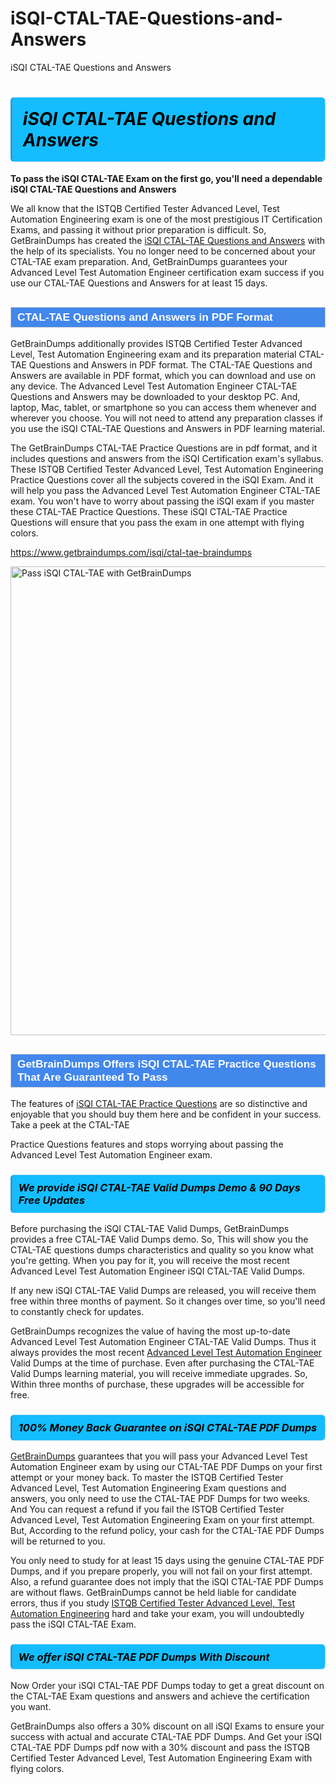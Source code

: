 # iSQI-CTAL-TAE-Questions-and-Answers
iSQI CTAL-TAE Questions and Answers
<h1><strong><span style="display: block; color: #000000; background: #14BDFF; border: 0.5px solid #AED6F1; border-left: 3px solid #3498DB; padding: .6em; border-radius: 6px;">                     <em>iSQI CTAL-TAE <span class="exam_variation">Questions and Answers</span> </em>                </span></strong>            </h1>                        <p><strong>To pass the iSQI CTAL-TAE Exam on the first go, you'll need a dependable iSQI CTAL-TAE <span class="exam_variation">Questions and Answers</span></strong></p>                        <p>We all know that the ISTQB Certified Tester Advanced Level, Test Automation Engineering exam is one of the most prestigious IT Certification Exams,             and passing it without prior preparation is difficult. So, GetBrainDumps has created the <a href="https://www.getbraindumps.com/isqi/ctal-tae-braindumps">iSQI CTAL-TAE <span class="exam_variation">Questions and Answers</span></a> with the help of its specialists.             You no longer need to be concerned about your CTAL-TAE exam preparation. And, GetBrainDumps guarantees your Advanced Level Test Automation Engineer certification             exam success if you use our CTAL-TAE <span class="exam_variation">Questions and Answers</span> for at least 15 days.</p>                        <h2 style="background: #4287ec; border: 1px solid #cccccc; padding: 5px 10px;">                <span style="color: #ffffff;">                    <span style="font-size: 11pt;">                        <span style="line-height: normal;">                            <span style="font-family: Calibri,sans-serif;">                                <strong>                                    <span style="font-size: 13.0pt;">CTAL-TAE <span class="exam_variation">Questions and Answers</span> in PDF Format</span>                                </strong>                            </span>                        </span>                    </span>                </span>            </h2>                        <p>GetBrainDumps additionally provides ISTQB Certified Tester Advanced Level, Test Automation Engineering exam and its preparation material CTAL-TAE <span class="exam_variation">Questions and Answers</span> in PDF format.             The CTAL-TAE <span class="exam_variation">Questions and Answers</span> are available in PDF format, which you can download and use on any device. The Advanced Level Test Automation Engineer CTAL-TAE <span class="exam_variation">Questions and Answers</span> may be downloaded             to your desktop PC. And, laptop, Mac, tablet, or smartphone so you can access them whenever and wherever you choose. You will not need to attend any preparation classes if you use             the iSQI CTAL-TAE <span class="exam_variation">Questions and Answers</span> in PDF learning material. </p>                        <p>The GetBrainDumps CTAL-TAE <span class="exam_variation2">Practice Questions</span> are in pdf format, and  it includes questions and answers from the iSQI Certification exam's syllabus. These             ISTQB Certified Tester Advanced Level, Test Automation Engineering <span class="exam_variation2">Practice Questions</span> cover all the subjects covered in the iSQI Exam. And it will help you pass the             Advanced Level Test Automation Engineer CTAL-TAE exam. You won't have to worry about passing the iSQI exam if you master these CTAL-TAE <span class="exam_variation2">Practice Questions</span>.             These iSQI CTAL-TAE <span class="exam_variation2">Practice Questions</span> will ensure that you pass the exam in one attempt with flying colors.</p>                        <p><a href="https://www.getbraindumps.com/isqi/ctal-tae-braindumps">https://www.getbraindumps.com/isqi/ctal-tae-braindumps</a></p>                        <p><a href="https://www.getbraindumps.com/"><img src="https://www.getbraindumps.com/images/get-updated-exam-questions-with-discount-getbraindumps.jpg" class="postImage" alt="Pass iSQI CTAL-TAE with GetBrainDumps" width="750"></a></p>                            <h2 style="background: #4287ec; border: 1px solid #cccccc; padding: 5px 10px;">                <span style="color: #ffffff;">                    <span style="font-size: 11pt;">                        <span style="line-height: normal;">                            <span style="font-family: Calibri,sans-serif;">                                <strong>                                    <span style="font-size: 13.0pt;">GetBrainDumps Offers iSQI CTAL-TAE <span class="exam_variation2">Practice Questions</span> That Are Guaranteed To Pass</span>                                </strong>                            </span>                        </span>                    </span>                </span>            </h2>                        <p>The features of <a href="https://www.getbraindumps.com/isqi-braindumps.html">iSQI CTAL-TAE <span class="exam_variation2">Practice Questions</span></a> are so distinctive and enjoyable that you should buy them here and be confident in your success. Take a peek at the CTAL-TAE</p>            <p> <span class="exam_variation2">Practice Questions</span> features and stops worrying about passing the Advanced Level Test Automation Engineer exam.</p>                        <h3>                <strong>                    <span style="display: block; color: #000000; background: #14BDFF; border: 0.5px solid #AED6F1; border-left: 3px solid #3498DB; padding: .6em; border-radius: 6px;">                        <em>We provide iSQI CTAL-TAE <span class="exam_variation3">Valid Dumps</span> Demo &amp; 90 Days Free Updates</em>                    </span>                </strong>            </h3>                        <p>Before purchasing the iSQI CTAL-TAE <span class="exam_variation3">Valid Dumps</span>, GetBrainDumps provides a free CTAL-TAE <span class="exam_variation3">Valid Dumps</span> demo. So, This will show you the CTAL-TAE questions dumps             characteristics and quality so you know what you're getting. When you pay for it, you will receive the most recent             Advanced Level Test Automation Engineer iSQI CTAL-TAE <span class="exam_variation3">Valid Dumps</span>.</p>                        <p>If any new iSQI CTAL-TAE <span class="exam_variation3">Valid Dumps</span> are released, you will receive them free within three months of payment.             So it changes over time, so you'll need to constantly check for updates.</p>                        <p>GetBrainDumps recognizes the value of having the most up-to-date Advanced Level Test Automation Engineer CTAL-TAE <span class="exam_variation3">Valid Dumps</span>. Thus it always provides the most recent             <a href="https://www.getbraindumps.com/isqi/advanced-level-test-automation-engineer-braindumps.html">Advanced Level Test Automation Engineer</a> <span class="exam_variation3">Valid Dumps</span> at the time of purchase. Even after purchasing the CTAL-TAE <span class="exam_variation3">Valid Dumps</span> learning material, you will receive immediate upgrades.             So, Within three months of purchase, these upgrades will be accessible for free.</p>                        <h3>                <strong>                    <span style="display: block; color: #000000; background: #14BDFF; border: 0.5px solid #AED6F1; border-left: 3px solid #3498DB; padding: .6em; border-radius: 6px;">                        <em>100% Money Back Guarantee on iSQI CTAL-TAE <span class="exam_variation4">PDF Dumps</span></em>                    </span>                </strong>            </h3>                        <p><a href="https://www.getbraindumps.com/">GetBrainDumps</a> guarantees that you will pass your Advanced Level Test Automation Engineer exam by using our CTAL-TAE <span class="exam_variation4">PDF Dumps</span> on your first attempt or your money back.             To master the ISTQB Certified Tester Advanced Level, Test Automation Engineering Exam questions and answers, you only need to use the CTAL-TAE <span class="exam_variation4">PDF Dumps</span> for             two weeks. And You can request a refund if you fail the ISTQB Certified Tester Advanced Level, Test Automation Engineering Exam on your first attempt. But, According to the refund policy, your cash             for the CTAL-TAE <span class="exam_variation4">PDF Dumps</span> will be returned to you.</p>                        <p>You only need to study for at least 15 days using the genuine CTAL-TAE <span class="exam_variation4">PDF Dumps</span>, and if you prepare properly, you will not fail on your first attempt.             Also, a refund guarantee does not imply that the iSQI CTAL-TAE <span class="exam_variation4">PDF Dumps</span> are without flaws. GetBrainDumps cannot be held liable for candidate errors,             thus if you study <a href="https://www.getbraindumps.com/isqi/ctal-tae-braindumps">ISTQB Certified Tester Advanced Level, Test Automation Engineering</a> hard and take your exam, you will undoubtedly pass the iSQI CTAL-TAE Exam. </p>                        <h3>                <strong>                    <span style="display: block; color: #000000; background: #14BDFF; border: 0.5px solid #AED6F1; border-left: 3px solid #3498DB; padding: .6em; border-radius: 6px;">                        <em>We offer iSQI CTAL-TAE <span class="exam_variation4">PDF Dumps</span> With Discount</em>                    </span>                </strong>            </h3>                        <p>Now Order your iSQI CTAL-TAE <span class="exam_variation4">PDF Dumps</span> today to get a great discount on the CTAL-TAE Exam questions and answers and achieve the certification you want.</p>                        <p>GetBrainDumps also offers a 30% discount on all iSQI Exams to ensure your success with actual and accurate CTAL-TAE <span class="exam_variation4">PDF Dumps</span>. And Get your iSQI CTAL-TAE <span class="exam_variation4">PDF Dumps</span>             pdf now with a 30% discount and pass the ISTQB Certified Tester Advanced Level, Test Automation Engineering Exam with flying colors.</p>                    
